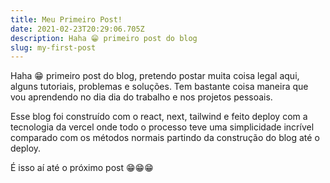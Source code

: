 ```yaml
---
title: Meu Primeiro Post!
date: 2021-02-23T20:29:06.705Z
description: Haha 😁 primeiro post do blog
slug: my-first-post
---
```


Haha 😁 primeiro post do blog, pretendo postar muita coisa legal aqui, alguns tutoriais, problemas e soluções. Tem bastante coisa maneira que vou aprendendo no dia dia do trabalho e nos projetos pessoais.

Esse blog foi construído com o react, next, tailwind e feito deploy com a tecnologia da vercel onde todo o processo teve uma simplicidade incrível comparado com os métodos normais partindo da construção do blog até o deploy.

É isso aí até o próximo post 😁😁😁

